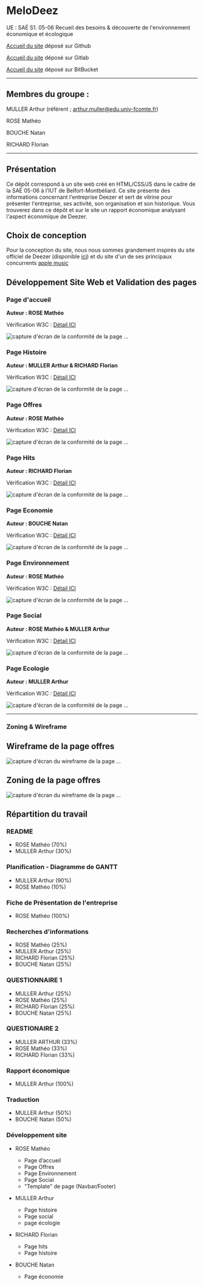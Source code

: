 # MeloDeez

UE : SAÉ S1. 05-06 Recueil des besoins & découverte de l'environnement économique et écologique

[Accueil du site](https://amu2ler.github.io/MeloDeez/) déposé sur Github

[Accueil du site](https://melodeez-artmuller75013-e9cdd787d732077808ece91724d81c624253a30.gitlab.io) déposé sur Gitlab

[Accueil du site](https://test-arthur.bitbucket.io/) déposé sur BitBucket

 - - - - - - - - - - - - - - 
## Membres du groupe : 

MULLER Arthur (référent ; arthur.muller@edu.univ-fcomte.fr)

ROSE Mathéo

BOUCHE Natan

RICHARD Florian

 - - - - - - - - - - - - - - 

## Présentation 

Ce dépôt correspond à un site web créé en HTML/CSS/JS dans le cadre de la SAÉ 05-06 à l'IUT de Belfort-Montbéliard. Ce site présente des informations concernant l'entreprise Deezer et sert de vitrine pour présenter l'entreprise, ses activité, son organisation et son historique. Vous trouverez dans ce dépôt et sur le site un rapport économique analysant l'aspect économique de Deezer. 

## Choix de conception  

Pour la conception du site, nous nous sommes grandement inspirés du site officiel de Deezer (disponible [ici](https://www.deezer.com/fr/)) et du site d'un de ses principaux concurrents [apple music](https://www.apple.com/fr/apple-music/)

## Développement Site Web et Validation des pages

### Page d'accueil

**Auteur : ROSE Mathéo**  

Vérification W3C : [Détail ICI](https://validator.w3.org/nu/?doc=https%3A%2F%2Famu2ler.github.io%2FMeloDeez%2F)

![capture d'écran de la conformité de la page ...](w3c/index.png)

### Page Histoire

**Auteur : MULLER Arthur & RICHARD Florian**

Vérification W3C : [Détail ICI](https://validator.w3.org/nu/?doc=https%3A%2F%2Famu2ler.github.io%2FMeloDeez%2Fpages%2Fhistoire.html)

![capture d'écran de la conformité de la page ...](w3c/histoire-verif.png)

### Page Offres

**Auteur : ROSE Mathéo**

Vérification W3C : [Détail ICI](https://validator.w3.org/nu/?doc=https%3A%2F%2Famu2ler.github.io%2FMeloDeez%2Fpages%2Foffres.html)

![capture d'écran de la conformité de la page ...](w3c/offres-verif.png)

### Page Hits

**Auteur : RICHARD Florian**

Vérification W3C : [Détail ICI](https://validator.w3.org/nu/?doc=https%3A%2F%2Famu2ler.github.io%2FMeloDeez%2Fpages%2Fhits.html)

![capture d'écran de la conformité de la page ...](w3c/hits-verif.png)

### Page Economie

**Auteur : BOUCHE Natan**

Vérification W3C : [Détail ICI](https://validator.w3.org/nu/?doc=https%3A%2F%2Famu2ler.github.io%2FMeloDeez%2Fpages%2Feconomie.html)

![capture d'écran de la conformité de la page ...](w3c/economie-verif.png)

### Page Environnement

**Auteur : ROSE Mathéo**

Vérification W3C : [Détail ICI](https://validator.w3.org/nu/?doc=https%3A%2F%2Famu2ler.github.io%2FMeloDeez%2Fpages%2Fenvironnement.html)

![capture d'écran de la conformité de la page ...](w3c/environnement-verif.png)

### Page Social

**Auteur : ROSE Mathéo & MULLER Arthur**

Vérification W3C : [Détail ICI](https://validator.w3.org/nu/?doc=https%3A%2F%2Famu2ler.github.io%2FMeloDeez%2Fpages%2Fsocial.html)

![capture d'écran de la conformité de la page ...](w3c/social-verif.png)

### Page Ecologie

**Auteur : MULLER Arthur**

Vérification W3C : [Détail ICI](https://validator.w3.org/nu/?doc=https%3A%2F%2Famu2ler.github.io%2FMeloDeez%2Fpages%2Fecologie.html)

![capture d'écran de la conformité de la page ...](w3c/ecologie-verif.png)

 - - - - - - - - - - - - - - 

### Zoning & Wireframe

## Wireframe de la page offres 

![capture d'écran du wireframe de la page ...](img/wireframe_Offres.png)

## Zoning de la page offres 

![capture d'écran du wireframe de la page ...](img/zoning-offres.png)

## Répartition du travail

### README

- ROSE Mathéo (70%)
- MULLER Arthur (30%)

### Planification - Diagramme de GANTT

- MULLER Arthur (90%)
- ROSE Mathéo (10%)

### Fiche de Présentation de l'entreprise
- ROSE Mathéo (100%)

### Recherches d'informations

- ROSE Mathéo (25%)
- MULLER Arthur (25%)
- RICHARD Florian (25%)
- BOUCHE Natan (25%)

### QUESTIONNAIRE 1
- MULLER Arthur (25%)
- ROSE Mathéo (25%)
- RICHARD Florian (25%)
- BOUCHE Natan (25%)

### QUESTIONAIRE 2
- MULLER ARTHUR (33%)
- ROSE Mathéo (33%)
- RICHARD Florian (33%)

### Rapport économique
- MULLER Arthur (100%)

### Traduction
- MULLER Arthur (50%)
- BOUCHE Natan (50%)

### Développement site
- ROSE Mathéo
  - Page d’accueil
  - Page Offres
  - Page Environnement
  - Page Social
  - "Template" de page (Navbar/Footer)
  

- MULLER Arthur
  - Page histoire
  - Page social
  - page écologie

- RICHARD Florian
  - Page hits
  - Page histoire

- BOUCHE Natan
  - Page économie
